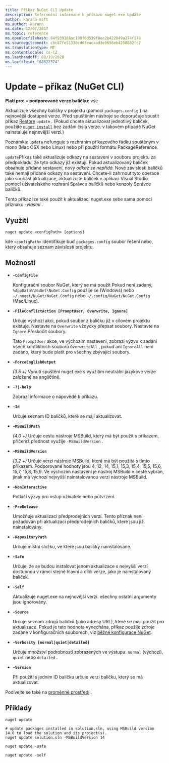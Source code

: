 ```yaml
---
title: Příkaz NuGet CLI Update
description: Referenční informace k příkazu nuget.exe Update
author: karann-msft
ms.author: karann
ms.date: 12/07/2017
ms.topic: reference
ms.openlocfilehash: 84f939188ac190f6d539f8ee2b422049a274f178
ms.sourcegitcommit: cbc87fe51330cdd3eacaad3e8656eb4258882fc7
ms.translationtype: MT
ms.contentlocale: cs-CZ
ms.lasthandoff: 08/19/2020
ms.locfileid: "88622574"
---
```

# <a name="update-command-nuget-cli"></a>Update – příkaz (NuGet CLI)

**Platí pro:** &bullet; **podporované verze balíčku:** vše

Aktualizuje všechny balíčky v projektu (pomocí `packages.config` ) na nejnovější dostupné verze. Před spuštěním nástroje se doporučuje spustit příkaz [Restore](cli-ref-restore.md) `update` . (Pokud chcete aktualizovat jednotlivý balíček, použijte [`nuget install`](cli-ref-install.md) bez zadání čísla verze. v takovém případě NuGet nainstaluje nejnovější verzi.)

Poznámka: `update` nefunguje s rozhraním příkazového řádku spuštěným v mono (Mac OSX nebo Linux) nebo při použití formátu PackageReference.

`update`Příkaz také aktualizuje odkazy na sestavení v souboru projektu za předpokladu, že tyto odkazy již existují. Pokud aktualizovaný balíček obsahuje přidané sestavení, nový *odkaz se nepřidá.* Nové závislosti balíčků také nemají přidané odkazy na sestavení. Chcete-li zahrnout tyto operace jako součást aktualizace, aktualizujte balíček v aplikaci Visual Studio pomocí uživatelského rozhraní Správce balíčků nebo konzoly Správce balíčků.

Tento příkaz lze také použít k aktualizaci nuget.exe sebe sama pomocí příznaku *-vlastní* .

## <a name="usage"></a>Využití

```cli
nuget update <configPath> [options]
```

kde `<configPath>` identifikuje buď `packages.config` soubor řešení nebo, který obsahuje seznam závislostí projektu.

## <a name="options"></a>Možnosti

- **`-ConfigFile`**

  Konfigurační soubor NuGet, který se má použít Pokud není zadaný, `%AppData%\NuGet\NuGet.Config` použije se (Windows) nebo `~/.nuget/NuGet/NuGet.Config` nebo `~/.config/NuGet/NuGet.Config` (Mac/Linux).

- **`-FileConflictAction [PromptUser, Overwrite, Ignore]`**

  Určuje výchozí akci, pokud soubor z balíčku již v cílovém projektu existuje. Nastavte na `Overwrite` vždycky přepsat soubory. Nastavte na `Ignore` Přeskočit soubory.

  Tato `PromptUser` akce, ve výchozím nastavení, zobrazí výzvu k zadání všech konfliktních souborů `OverwriteAll` , pokud ani `IgnoreAll` není zadáno, který bude platit pro všechny zbývající soubory.

- **`-ForceEnglishOutput`**

  *(3.5 +)* Vynutí spuštění nuget.exe s využitím neutrální jazykové verze založené na angličtině.

- **`-?|-help`**

  Zobrazí informace o nápovědě k příkazu.

- **`-Id`**

  Určuje seznam ID balíčků, které se mají aktualizovat.

- **`-MSBuildPath`**

  *(4.0 +)* Určuje cestu nástroje MSBuild, který má být použit s příkazem, přičemž přednost využije `-MSBuildVersion` .

- **`-MSBuildVersion`**

  *(3.2 +)* Určuje verzi nástroje MSBuild, která má být použita s tímto příkazem. Podporované hodnoty jsou 4, 12, 14, 15,1, 15,3, 15,4, 15,5, 15,6, 15,7, 15,8, 15,9. Ve výchozím nastavení je nástroj MSBuild v cestě vybrán, jinak má výchozí nejvyšší nainstalovanou verzi nástroje MSBuild.

- **`-NonInteractive`**

  Potlačí výzvy pro vstup uživatele nebo potvrzení.

- **`-PreRelease`**

  Umožňuje aktualizaci předprodejních verzí. Tento příznak není požadován při aktualizaci předprodejních balíčků, které jsou již nainstalovány.

- **`-RepositoryPath`**

  Určuje místní složku, ve které jsou balíčky nainstalované.

- **`-Safe`**

  Určuje, že se budou instalovat jenom aktualizace s nejvyšší verzí dostupnou v rámci stejné hlavní a dílčí verze, jako je nainstalovaný balíček.

- **`-Self`**

  Aktualizuje nuget.exe na nejnovější verzi. všechny ostatní argumenty jsou ignorovány.

- **`-Source`**

  Určuje seznam zdrojů balíčků (jako adresy URL), které se mají použít pro aktualizace. Pokud je tato hodnota vynechána, příkaz použije zdroje zadané v konfiguračních souborech, viz [běžné konfigurace NuGet](../../consume-packages/configuring-nuget-behavior.md).

- **`-Verbosity [normal|quiet|detailed]`**

  Určuje množství podrobností zobrazených ve výstupu: `normal` (výchozí), `quiet` nebo `detailed` .

- **`-Version`**

  Při použití s jedním ID balíčku určuje verzi balíčku, který se má aktualizovat.

Podívejte se také na [proměnné prostředí](cli-ref-environment-variables.md) .

## <a name="examples"></a>Příklady

```cli
nuget update

# update packages installed in solution.sln, using MSBuild version 14.0 to load the solution and its project(s).
nuget update solution.sln -MSBuildVersion 14

nuget update -safe

nuget update -self
```
